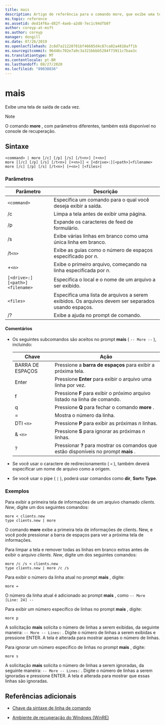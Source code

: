 ```yaml
---
title: mais
description: Artigo de referência para o comando more, que exibe uma tela de saída de cada vez.
ms.topic: reference
ms.assetid: ded14f6a-d82f-4aeb-a2d8-7ec1c94dfb8f
author: coreyp-at-msft
ms.author: coreyp
manager: dongill
ms.date: 07/26/2019
ms.openlocfilehash: 2c8d7a21220701bf46685d4c87ca02a4810aff1b
ms.sourcegitcommit: 96d46c702e7a9c3a321bbbb5284f73911c7baa3c
ms.translationtype: MT
ms.contentlocale: pt-BR
ms.lasthandoff: 08/27/2020
ms.locfileid: "89038836"
---
```

# <a name="more"></a>mais

Exibe uma tela de saída de cada vez.

> [!NOTE]
> O comando **more** , com parâmetros diferentes, também está disponível no console de recuperação.

## <a name="syntax"></a>Sintaxe

```
<command> | more [/c] [/p] [/s] [/t<n>] [+<n>]
more [[/c] [/p] [/s] [/t<n>] [+<n>]] < [<drive>:][<path>]<filename>
more [/c] [/p] [/s] [/t<n>] [+<n>] [<files>]
```

### <a name="parameters"></a>Parâmetros

| Parâmetro | Descrição |
| --------- | ----------- |
| `<command>` | Especifica um comando para o qual você deseja exibir a saída. |
| /c | Limpa a tela antes de exibir uma página. |
| /p | Expande os caracteres de feed de formulário. |
| /s | Exibe várias linhas em branco como uma única linha em branco. |
| /t`<n>` | Exibe as guias como o número de espaços especificado por *n*. |
| +`<n>` | Exibe o primeiro arquivo, começando na linha especificada por *n*. |
| `[<drive>:][<path>]<filename>` | Especifica o local e o nome de um arquivo a ser exibido. |
| `<files>` | Especifica uma lista de arquivos a serem exibidos. Os arquivos devem ser separados usando espaços. |
| /? | Exibe a ajuda no prompt de comando. |

#### <a name="remarks"></a>Comentários

- Os seguintes subcomandos são aceitos no prompt **mais** ( `-- More --` ), incluindo:

    | Chave | Ação |
    | --- | ------ |
    | BARRA DE ESPAÇOS | Pressione a **barra de espaços** para exibir a próxima tela. |
    | Enter | Pressione **Enter** para exibir o arquivo uma linha por vez. |
    | f | Pressione **F** para exibir o próximo arquivo listado na linha de comando. |
    | q | Pressione **Q** para fechar o comando **more** . |
    | = | Mostra o número da linha. |
    | DTI `<n>` | Pressione **P** para exibir as próximas *n* linhas. |
    | & `<n>` | Pressione **S** para ignorar as próximas *n* linhas. |
    | ? | Pressionar **?** para mostrar os comandos que estão disponíveis no prompt **mais** .|

- Se você usar o caractere de redirecionamento ( `<` ), também deverá especificar um nome de arquivo como a origem.

- Se você usar o pipe ( `|` ), poderá usar comandos como **dir**, **Sort**e **Type**.

### <a name="examples"></a>Exemplos

Para exibir a primeira tela de informações de um arquivo chamado *clients. New*, digite um dos seguintes comandos:

```
more < clients.new
type clients.new | more
```

O comando **more** exibe a primeira tela de informações de clients. New, e você pode pressionar a barra de espaços para ver a próxima tela de informações.

Para limpar a tela e remover todas as linhas em branco extras antes de exibir o arquivo *clients. New*, digite um dos seguintes comandos:

```
more /c /s < clients.new
type clients.new | more /c /s
```

Para exibir o número da linha atual no prompt **mais** , digite:

```
more =
```

O número da linha atual é adicionado ao prompt **mais** , como `-- More [Line: 24] --`

Para exibir um número específico de linhas no prompt **mais** , digite:

```
more p
```

A solicitação **mais** solicita o número de linhas a serem exibidas, da seguinte maneira: `-- More -- Lines:` . Digite o número de linhas a serem exibidas e pressione ENTER. A tela é alterada para mostrar apenas o número de linhas.

Para ignorar um número específico de linhas no prompt **mais** , digite:

```
more s
```

A solicitação **mais** solicita o número de linhas a serem ignoradas, da seguinte maneira: `-- More -- Lines:` . Digite o número de linhas a serem ignoradas e pressione ENTER. A tela é alterada para mostrar que essas linhas são ignoradas.

## <a name="additional-references"></a>Referências adicionais

- [Chave da sintaxe de linha de comando](command-line-syntax-key.md)

- [Ambiente de recuperação do Windows (WinRE)](/windows-hardware/manufacture/desktop/windows-recovery-environment--windows-re--technical-reference)
